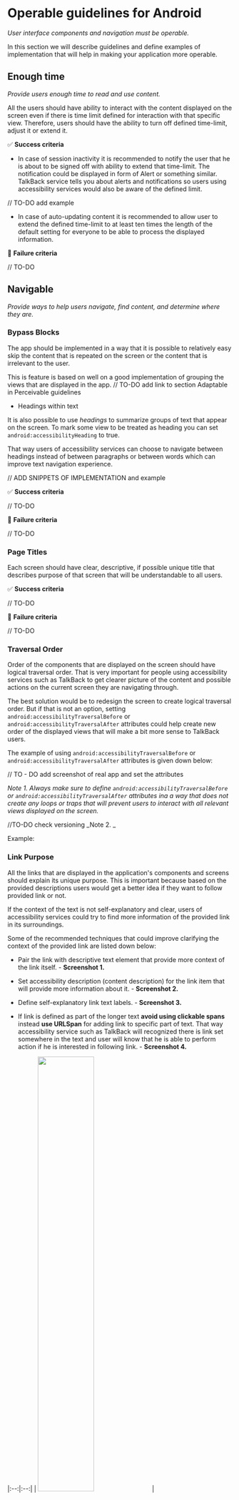 # Operable guidelines for Android 

_User interface components and navigation must be operable._

In this section we will describe guidelines and define examples of implementation that will help in making your application more operable. 

## Enough time

_Provide users enough time to read and use content._

All the users should have ability to interact with the content displayed on the screen even if there is time limit defined for interaction with that specific view. Therefore, users should have the ability to turn off defined time-limit, adjust it or extend it.

:white_check_mark: **Success criteria**

- In case of session inactivity it is recommended to notify the user that he is about to be signed off with ability to extend that time-limit. The notification could be displayed in form of Alert or something similar. TalkBack service tells you about alerts and notifications so users using accessibility services would also be aware of the defined limit. 

// TO-DO add example

- In case of auto-updating content it is recommended to allow user to extend the defined time-limit to at least ten times the length of the default setting for everyone to be able to process the displayed information. 


:no_entry_sign: **Failure criteria**

// TO-DO

## Navigable 

_Provide ways to help users navigate, find content, and determine where they are._

### Bypass Blocks

The app should be implemented in a way that it is possible to relatively easy skip the content that is repeated on the screen or  the content that is irrelevant to the user.

This is feature is based on well on a good implementation of grouping the views that are displayed in the app. // TO-DO add link to section Adaptable in Perceivable guidelines

- Headings within text

It is also possible to use _headings_ to summarize groups of text that appear on the screen. To mark some view to be treated as heading you can set `android:accessibilityHeading` to true.

That way users of accessibility services can choose to navigate between headings instead of between paragraphs or between words which can improve text navigation experience.

// ADD SNIPPETS OF IMPLEMENTATION and example

:white_check_mark: **Success criteria**

// TO-DO

:no_entry_sign: **Failure criteria**

// TO-DO

### Page Titles

Each screen should have clear, descriptive, if possible unique title that describes purpose of that screen that will be understandable to all users.

:white_check_mark: **Success criteria**

// TO-DO

:no_entry_sign: **Failure criteria**

// TO-DO

### Traversal Order 

Order of the components that are displayed on the screen should have logical traversal order. That is very important for people using accessibility services such as TalkBack to get clearer picture of the content and possible actions on the current screen they are navigating through.

The best solution would be to redesign the screen to create logical traversal order. But if that is not an option, setting `android:accessibilityTraversalBefore` or `android:accessibilityTraversalAfter` attributes could help create new order of the displayed views that will make a bit more sense to TalkBack users.

The example of using `android:accessibilityTraversalBefore` or `android:accessibilityTraversalAfter` attributes is given down below:

// TO - DO add screenshot of real app and set the attributes 

_Note 1. Always make sure to define `android:accessibilityTraversalBefore` or `android:accessibilityTraversalAfter` attributes ina a way that does not create any loops or traps that will prevent users to interact with all relevant views displayed on the screen._

//TO-DO check versioning
_Note 2. _ 

Example: 



### Link Purpose 

All the links that are displayed in the application's components and screens should explain its unique purpose. This is important because based on the provided descriptions users would get a better idea if they want to follow provided link or not. 

If the context of the text is not self-explanatory and clear, users of accessibility services could try to find more information of the provided link in its surroundings. 

Some of the recommended techniques that could improve clarifying the context of the provided link are listed down below: 

- Pair the link with descriptive text element that provide more context of the link itself. - **Screenshot 1.**

- Set accessibility description (content description) for the link item that will provide more information about it. - **Screenshot 2.**

- Define self-explanatory link text labels. - **Screenshot 3.**

- If link is defined as part of the longer text **avoid using clickable spans** instead **use URLSpan** for adding link to specific part of text. That way accessibility service such as TalkBack will recognized there is link set somewhere in the text and user will know that he is able to perform action if he is interested in following link. - **Screenshot 4.**  

|:--:|:--:|
| <img src="https://imgur.com/b833Hol.png" width="50%"> | <img src="https://imgur.com/6mI8z8W.png" width="50%"> |
| **Screenshot 1.** Text containing link is part of a longer text | **Screenshot 2.** If link item is implemented as regular TextView or Button, additional contentDescription should be provided that will stress that user is leaving the app |
| <img src="https://imgur.com/6mI8z8W.png" width="50%"> | <img src="https://imgur.com/b833Hol.png" width="50%"> |
| **Screenshot 3.** If the label is implemented using URLSpan no additional contentDescription should be provided | **Screenshot 4.** Link as part of longer text should be implemented using URLSpan |

:white_check_mark: **Success criteria**

- it is clear which part of the UI is link

- defined description of the link view or link itself is providing enough information about its purpose

:no_entry_sign: **Failure criteria**

- link is only visually distinguished from other labels and has no additional description provided

- link is part of the longer text and no additional description of its purpose is provided

// TO DO check ClickableLinks









